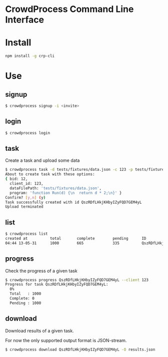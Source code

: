 # CrowdProcess Command Line Interface

# Install

```bash
npm install -g crp-cli
```

# Use

## signup

```bash
$ crowdprocess signup -i <invite>
```

## login
```bash
$ crowdprocess login
```

## task

Create a task and upload some data

```bash
$ crowdprocess task -d tests/fixtures/data.json -c 123 -p tests/fixtures/program.js -b 12
About to create task with these options:
{ bid: 12,
  client_id: 123,
  dataFilePath: 'tests/fixtures/data.json',
  program: 'function Run(d) {\n  return d * 2;\n}' }
Confirm? [y,n] (y)
Task successfully created with id QszRDfLHkjKHbyIZyFQD7GEM4yL
Upload terminated
```

## list


```bash
$ crowdprocess list
created at          total       complete        pending      ID
04:44 13-05-31      1000        665             335          QszRDfLHkjKHbyIZyFQD7GEM4yL
```

## progress

Check the progress of a given task

```bash
$ crowdprocess progress QszRDfLHkjKHbyIZyFQD7GEM4yL --client 123
Progress for task QszRDfLHkjKHbyIZyFQD7GEM4yL:
  0%
  Total   : 1000
  Complete: 0
  Pending : 1000
```

## download

Download results of a given task.

For now the only supported output format is JSON-stream.

```bash
$ crowdprocess download QszRDfLHkjKHbyIZyFQD7GEM4yL -O results.json
```